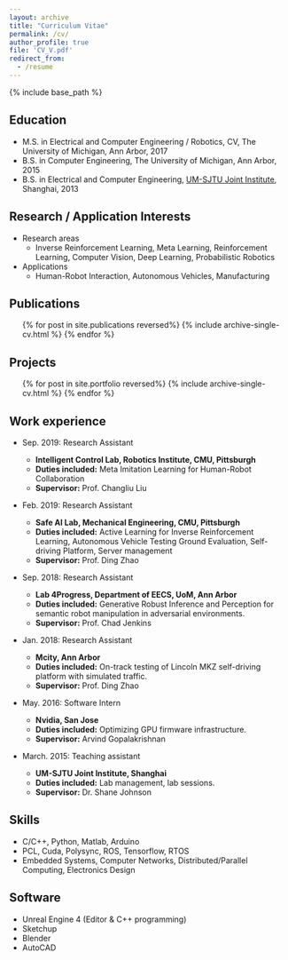 ```yaml
---
layout: archive
title: "Curriculum Vitae"
permalink: /cv/
author_profile: true
file: 'CV_V.pdf'
redirect_from:
  - /resume
---
```


{% include base_path %}

## Education
* M.S. in Electrical and Computer Engineering / Robotics, CV, The University of Michigan, Ann Arbor, 2017
* B.S. in Computer Engineering, The University of Michigan, Ann Arbor, 2015
* B.S. in Electrical and Computer Engineering, [UM-SJTU Joint Institute](http://umji.sjtu.edu.cn/), Shanghai, 2013

## Research / Application Interests
* Research areas
  * Inverse Reinforcement Learning, Meta Learning, Reinforcement Learning, Computer Vision, Deep Learning, Probabilistic Robotics
* Applications
  * Human-Robot Interaction, Autonomous Vehicles, Manufacturing

## Publications
  <ul>{% for post in site.publications reversed%}
    {% include archive-single-cv.html %}
  {% endfor %}</ul>

## Projects
<ul>{% for post in site.portfolio reversed%}
    {% include archive-single-cv.html %}
  {% endfor %}</ul>

## Work experience
* Sep. 2019: Research Assistant
  * **Intelligent Control Lab, Robotics Institute, CMU, Pittsburgh**
  * **Duties included:** Meta Imitation Learning for Human-Robot Collaboration
  * **Supervisor:** Prof. Changliu Liu

* Feb. 2019: Research Assistant
  * **Safe AI Lab, Mechanical Engineering, CMU, Pittsburgh**
  * **Duties included:** Active Learning for Inverse Reinforcement Learning, Autonomous Vehicle Testing Ground Evaluation, Self-driving Platform, Server management
  * **Supervisor:** Prof. Ding Zhao

* Sep. 2018: Research Assistant
  * **Lab 4Progress, Department of EECS, UoM, Ann Arbor**
  * **Duties included:** Generative Robust Inference and Perception for semantic robot manipulation in adversarial environments.
  * **Supervisor:** Prof. Chad Jenkins

* Jan. 2018: Research Assistant
  * **Mcity, Ann Arbor**
  * **Duties included:** On-track testing of Lincoln MKZ self-driving platform with simulated traffic.
  * **Supervisor:** Prof. Ding Zhao

* May. 2016: Software Intern
  * **Nvidia, San Jose**
  * **Duties included:** Optimizing GPU firmware infrastructure.
  * **Supervisor:** Arvind Gopalakrishnan

* March. 2015: Teaching assistant
  * **UM-SJTU Joint Institute, Shanghai**
  * **Duties included:** Lab management, lab sessions.
  * **Supervisor:** Dr. Shane Johnson
  
## Skills
* C/C++, Python, Matlab, Arduino
* PCL, Cuda, Polysync, ROS, Tensorflow, RTOS
* Embedded Systems, Computer Networks, Distributed/Parallel Computing, Electronics Design
  
## Software
* Unreal Engine 4 (Editor & C++ programming)
* Sketchup
* Blender
* AutoCAD
